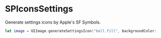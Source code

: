 # SPIconsSettings

Generate settings icons by Apple's SF Symbols.

```swift
let image = UIImage.generateSettingsIcon("bell.fill", backgroundColor: .systemBlue)
```
